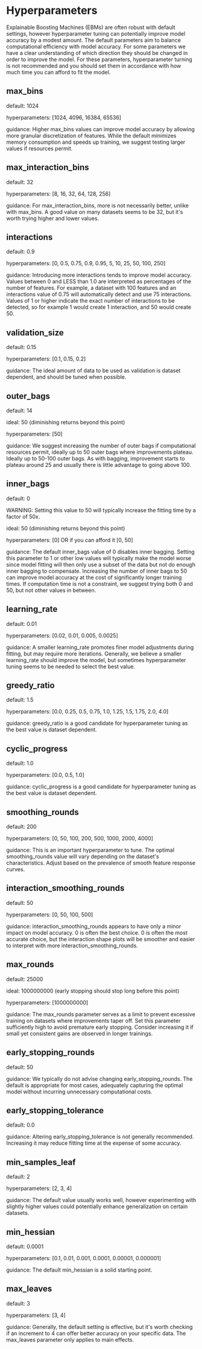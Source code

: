 # Hyperparameters

Explainable Boosting Machines (EBMs) are often robust with default settings, however hyperparameter tuning can potentially improve model accuracy by a modest amount. The default parameters aim to balance computational efficiency with model accuracy. For some parameters we have a clear understanding of which direction they should be changed in order to improve the model. For these parameters, hyperparameter turning is not recommended and you should set them in accordance with how much time you can afford to fit the model.

## max_bins
default: 1024

hyperparameters: [1024, 4096, 16384, 65536]

guidance: Higher max_bins values can improve model accuracy by allowing more granular discretization of features. While the default minimizes memory consumption and speeds up training, we suggest testing larger values if resources permit.

## max_interaction_bins
default: 32

hyperparameters: [8, 16, 32, 64, 128, 256]

guidance: For max_interaction_bins, more is not necessarily better, unlike with max_bins. A good value on many datasets seems to be 32, but it's worth trying higher and lower values.

## interactions
default: 0.9

hyperparameters: [0, 0.5, 0.75, 0.9, 0.95, 5, 10, 25, 50, 100, 250]

guidance: Introducing more interactions tends to improve model accuracy. Values between 0 and LESS than 1.0 are interpreted as percentages of the number of features. For example, a dataset with 100 features and an interactions value of 0.75 will automatically detect and use 75 interactions. Values of 1 or higher indicate the exact number of interactions to be detected, so for example 1 would create 1 interaction, and 50 would create 50.

## validation_size
default: 0.15

hyperparameters: [0.1, 0.15, 0.2]

guidance: The ideal amount of data to be used as validation is dataset dependent, and should be tuned when possible.

## outer_bags
default: 14

ideal: 50 (diminishing returns beyond this point)

hyperparameters: [50]

guidance: We suggest increasing the number of outer bags if computational resources permit, ideally up to 50 outer bags where improvements plateau. Ideally up to 50-100 outer bags.  As with bagging, improvement starts to plateau around 25 and usually there is little advantage to going above 100.

## inner_bags
default: 0

WARNING: Setting this value to 50 will typically increase the fitting time by a factor of 50x.

ideal: 50 (diminishing returns beyond this point)

hyperparameters: [0] OR if you can afford it [0, 50]

guidance: The default inner_bags value of 0 disables inner bagging. Setting this parameter to 1 or other low values will typically make the model worse since model fitting will then only use a subset of the data but not do enough inner bagging to compensate. Increasing the number of inner bags to 50 can improve model accuracy at the cost of significantly longer training times. If computation time is not a constraint, we suggest trying both 0 and 50, but not other values in between.

## learning_rate
default: 0.01

hyperparameters: [0.02, 0.01, 0.005, 0.0025]

guidance: A smaller learning_rate promotes finer model adjustments during fitting, but may require more iterations. Generally, we believe a smaller learning_rate should improve the model, but sometimes hyperparameter tuning seems to be needed to select the best value.

## greedy_ratio
default: 1.5

hyperparameters: [0.0, 0.25, 0.5, 0.75, 1.0, 1.25, 1.5, 1.75, 2.0, 4.0]

guidance: greedy_ratio is a good candidate for hyperparameter tuning as the best value is dataset dependent.

## cyclic_progress
default: 1.0

hyperparameters: [0.0, 0.5, 1.0]

guidance: cyclic_progress is a good candidate for hyperparameter tuning as the best value is dataset dependent.

## smoothing_rounds
default: 200

hyperparameters: [0, 50, 100, 200, 500, 1000, 2000, 4000]

guidance: This is an important hyperparameter to tune.  The optimal smoothing_rounds value will vary depending on the dataset's characteristics. Adjust based on the prevalence of smooth feature response curves.

## interaction_smoothing_rounds
default: 50

hyperparameters: [0, 50, 100, 500]

guidance: interaction_smoothing_rounds appears to have only a minor impact on model accuracy. 0 is often the best choice.  0 is often the most accurate choice, but the interaction shape plots will be smoother and easier to interpret with more interaction_smoothing_rounds.

## max_rounds
default: 25000

ideal: 1000000000 (early stopping should stop long before this point)

hyperparameters: [1000000000]

guidance: The max_rounds parameter serves as a limit to prevent excessive training on datasets where improvements taper off. Set this parameter sufficiently high to avoid premature early stopping. Consider increasing it if small yet consistent gains are observed in longer trainings.

## early_stopping_rounds
default: 50

guidance: We typically do not advise changing early_stopping_rounds. The default is appropriate for most cases, adequately capturing the optimal model without incurring unnecessary computational costs.

## early_stopping_tolerance
default: 0.0

guidance: Altering early_stopping_tolerance is not generally recommended. Increasing it may reduce fitting time at the expense of some accuracy.

## min_samples_leaf
default: 2

hyperparameters: [2, 3, 4]

guidance: The default value usually works well, however experimenting with slightly higher values could potentially enhance generalization on certain datasets.

## min_hessian
default: 0.0001

hyperparameters: [0.1, 0.01, 0.001, 0.0001, 0.00001, 0.000001]

guidance: The default min_hessian is a solid starting point.

## max_leaves
default: 3

hyperparameters: [3, 4]

guidance: Generally, the default setting is effective, but it's worth checking if an increment to 4 can offer better accuracy on your specific data. The max_leaves parameter only applies to main effects.
